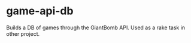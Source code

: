 game-api-db
===========

Builds a DB of games through the GiantBomb API. Used as a rake task in other project.
